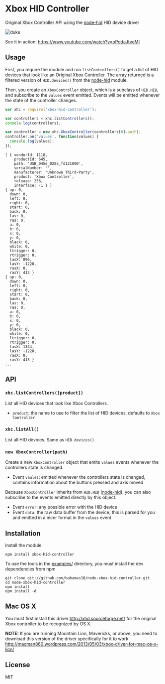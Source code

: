 Xbox HID Controller
===================

Original Xbox Controller API using the
[node-hid](https://github.com/node-hid/node-hid) HID device driver

![duke](http://upload.wikimedia.org/wikipedia/commons/c/c5/Xbox-Duke-Controller.jpg)

See it in action: https://www.youtube.com/watch?v=oPddaJtveMI

Usage
-----

First, you require the module and run `listControllers()` to get
a list of HID devices that look like an Original Xbox Controller.
The array returned is a filtered version of `HID.devices()` from the
[node-hid](https://github.com/node-hid/node-hid) module.

Then, you create an `XboxController` object, which is a subclass of
`HID.HID`, and subscribe to the `values` event emitted.  Events
will be emitted whenever the state of the controller changes.

``` js
var xhc = require('xbox-hid-controller');

var controllers = xhc.listControllers();
console.log(controllers);

var controller = new xhc.XboxController(controllers[0].path);
controller.on('values', function(values) {
  console.log(values);
});
```

```
[ { vendorId: 1118,
    productId: 645,
    path: 'USB_045e_0285_fd121000',
    serialNumber: '',
    manufacturer: 'Unknown Third-Party',
    product: 'Xbox Controller',
    release: 256,
    interface: -1 } ]
{ up: 0,
  down: 0,
  left: 0,
  right: 0,
  start: 0,
  back: 0,
  las: 0,
  ras: 0,
  a: 0,
  b: 0,
  x: 0,
  y: 0,
  black: 0,
  white: 0,
  ltrigger: 0,
  rtrigger: 0,
  lasX: 896,
  lasY: -1228,
  rasX: 0,
  rasY: 413 }
{ up: 0,
  down: 0,
  left: 0,
  right: 0,
  start: 0,
  back: 0,
  las: 0,
  ras: 0,
  a: 0,
  b: 0,
  x: 0,
  y: 0,
  black: 0,
  white: 0,
  ltrigger: 0,
  rtrigger: 0,
  lasX: 1344,
  lasY: -1228,
  rasX: 0,
  rasY: 413 }
...
```

API
---

### `xhc.listControllers([product])`

List all HID devices that look like Xbox Controllers.

- `product`: the name to use to filter the list of HID devices, defaults to `Xbox Controller`

### `xhc.listAll()`

List all HID devices.  Same as `HID.devices()`

### `new XboxController(path)`

Create a new `XboxController` object that emits `values` events whenever
the controllers state is changed.

- Event `vaules`: emitted whenever the controllers state is changed, contains information
about the buttons pressed and axis moved

Because `XboxController` inherits from `HID.HID` ([node-hid](https://github.com/node-hid/node-hid)),
you can also subscribe to the events emitted directly by this object.

- Event `error`: any possible error with the HID device
- Event `data`: the raw data buffer from the device, this is parsed for you
and emitted in a nicer format in the `values` event

Installation
------------

Install the module

    npm install xbox-hid-controller

To use the tools in the [examples/](/examples) directory, you must
install the dev dependencies from npm

    git clone git://github.com/bahamas10/node-xbox-hid-controller.git
    cd node-xbox-hid-controller
    npm install
    npm install -d

Mac OS X
--------

You must first install this driver http://xhd.sourceforge.net/ for the
original Xbox controller to be recognized by OS X.

**NOTE:** If you are running Mountain Lion, Mavericks, or above, you need to download
this version of the driver specifically for it to work
http://macman860.wordpress.com/2013/05/03/xbox-driver-for-mac-os-x-lion/

License
-------

MIT
